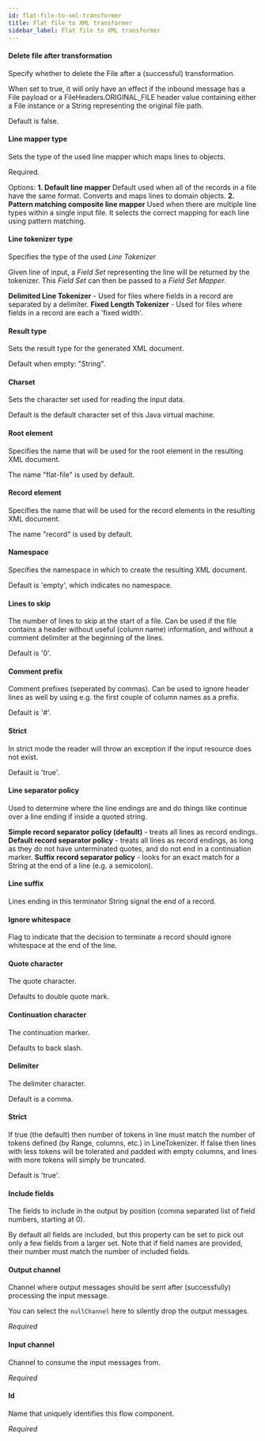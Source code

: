 ```yaml
---
id: flat-file-to-xml-transformer
title: Flat file to XML transformer
sidebar_label: Flat file to XML transformer
---
```

#### Delete file after transformation
Specify whether to delete the File after a (successful) transformation. 

When set to true, it will only have an effect if the inbound message has a File payload or a FileHeaders.ORIGINAL_FILE header value containing either a File instance or a String representing the original file path.

Default is false.

#### Line mapper type
Sets the type of the used line mapper which maps lines to objects.

Required.

Options:
<b>1. Default line mapper</b>
Default used when all of the records in a file have the same format.
Converts and maps lines to domain objects.
<b>2. Pattern matching composite line mapper</b>
Used when there are multiple line types within a single input file. It selects the correct mapping for each line using pattern matching.


#### Line tokenizer type
Specifies the type of the used <i>Line Tokenizer</i>

Given line of input, a <i>Field Set</i> representing the line will be returned by the tokenizer. This <i>Field Set</i> can then be passed to a <i>Field Set Mapper</i>. 

<b>Delimited Line Tokenizer</b> - Used for files where fields in a record are separated by a delimiter. 
<b>Fixed Length Tokenizer</b> - Used for files where fields in a record are each a 'fixed width'. 

#### Result type
Sets the result type for the generated XML document.

Default when empty: "String".

#### Charset
Sets the character set used for reading the input data. 

Default is the default character set of this Java virtual machine.

#### Root element
Specifies the name that will be used for the root element in the resulting XML document. 

The name "flat-file" is used by default.

#### Record element
Specifies the name that will be used for the record elements in the resulting XML document. 

The name "record" is used by default.

#### Namespace
Specifies the namespace in which to create the resulting XML document. 

Default is 'empty', which indicates no namespace.

#### Lines to skip
The number of lines to skip at the start of a file. Can be used if the file contains a header without useful (column name) information, and without a comment delimiter at the beginning of the lines.

Default is '0'.

#### Comment prefix
Comment prefixes (seperated by commas). Can be used to ignore header lines as well by using e.g. the first couple of column names as a prefix.

Default is '#'.

#### Strict
In strict mode the reader will throw an exception if the input resource does not exist.

Default is 'true'.

#### Line separator policy
Used to determine where the line endings are and do things like continue over a line ending if inside a quoted string.

<b>Simple record separator policy (default)</b> - treats all lines as record endings.
<b>Default record separator policy</b> - treats all lines as record endings, as long as they do not have unterminated quotes, and do not end in a continuation marker.
<b> Suffix record separator policy</b> - looks for an exact match for a String at the end of a line (e.g. a semicolon).

#### Line suffix
Lines ending in this terminator String signal the end of a record.

#### Ignore whitespace
Flag to indicate that the decision to terminate a record should ignore whitespace at the end of the line.

#### Quote character
The quote character.

Defaults to double quote mark.

#### Continuation character
The continuation marker.

Defaults to back slash.

#### Delimiter
The delimiter character.

Default is a comma.

#### Strict
If true (the default) then number of tokens in line must match the number of tokens defined (by Range, columns, etc.) in LineTokenizer. If false then lines with less tokens will be tolerated and padded with empty columns, and lines with more tokens will simply be truncated.

Default is 'true'.

#### Include fields
The fields to include in the output by position (comma separated list of field numbers, starting at 0).

By default all fields are included, but this property can be set to pick out only a few fields from a larger set. Note that if field names are provided, their number must match the number of included fields.

#### Output channel
Channel where output messages should be sent after (successfully) processing the input message.

You can select the <code>nullChannel</code> here to silently drop the output messages.

<i>Required</i>

#### Input channel
Channel to consume the input messages from.

<i>Required</i>

#### Id
Name that uniquely identifies this flow component.

<i>Required</i>

